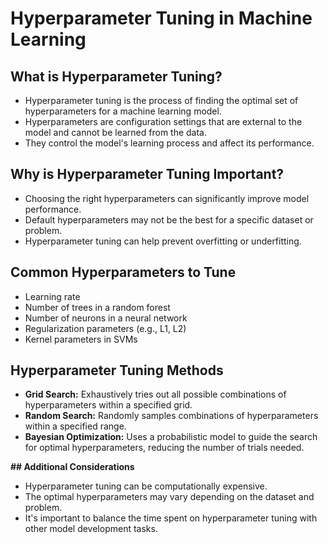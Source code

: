 # Hyperparameter Tuning in Machine Learning

## What is Hyperparameter Tuning?

* Hyperparameter tuning is the process of finding the optimal set of hyperparameters for a machine learning model.
* Hyperparameters are configuration settings that are external to the model and cannot be learned from the data.
* They control the model's learning process and affect its performance.

## Why is Hyperparameter Tuning Important?

* Choosing the right hyperparameters can significantly improve model performance.
* Default hyperparameters may not be the best for a specific dataset or problem.
* Hyperparameter tuning can help prevent overfitting or underfitting.

## Common Hyperparameters to Tune

* Learning rate
* Number of trees in a random forest
* Number of neurons in a neural network
* Regularization parameters (e.g., L1, L2)
* Kernel parameters in SVMs

## Hyperparameter Tuning Methods

* **Grid Search:** Exhaustively tries out all possible combinations of hyperparameters within a specified grid.
* **Random Search:** Randomly samples combinations of hyperparameters within a specified range.
* **Bayesian Optimization:** Uses a probabilistic model to guide the search for optimal hyperparameters, reducing the number of trials needed.


**## Additional Considerations**

* Hyperparameter tuning can be computationally expensive.
* The optimal hyperparameters may vary depending on the dataset and problem.
* It's important to balance the time spent on hyperparameter tuning with other model development tasks.
